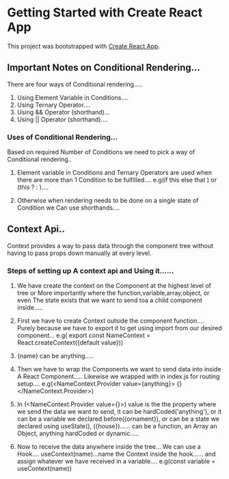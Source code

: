 # Getting Started with Create React App

This project was bootstrapped with [Create React App](https://github.com/facebook/create-react-app).

## Important Notes on Conditional Rendering...

There are four ways of Conditional rendering.....

1. Using Element Variable in Conditions....
2. Using Ternary Operator.... 
3. Using && Operator (shorthand)...
4. Using || Operator (shorthand)....


### Uses of Conditional Rendering...

Based on required Number of Conditions we need to pick a way of Conditional rendering..

1. Element variable in Conditions and Ternary Operators are used when there are more than 1 Condition to be fulfilled.... e.g(if this <btn1> else that <btn2>) or (this ? <btn1> : <btn2>)....

2. Otherwise when rendering needs to be done on a single state of Condition we Can use shorthands....


## Context Api..

Context provides a way to pass data through the component tree without having to pass props down manually at every level.

### Steps of setting up A context api and Using it......


1. We have create the context on the Component at the highest level of tree or More importantly where the function,variable,array,object, or even The  state exists that we want to send toa a child component inside.....

2. First we have to create Context outside the component function....  Purely because we have to export it to get using import from our desired component... 
e.g( export const NameContext = React.createContext({default value}))

3. {name} can be anything.....

4. Then we have to wrap the Components we want to send data into inside A React Component..... Likewise we wrapped <APP> with <BrowserRouter> in index.js for routing setup....
e.g(<NameContext.Provider value={anything}> {<childComponents>} </NameContext.Provider>)

5. In (<NameContext.Provider value={}>) value is the the property where we send the data we want to send, it can be hardCoded('anything'), or it can be a variable we declared before({ornament}), or can be a state we declared using useState(), ({house})...... can be a function, an Array an Object, anything hardCoded or dynamic.....

6. Now to receive the data anywhere inside the tree...  We can use a Hook.... useContext(name)...name the Context inside the hook...... and assign whatever we have received in a variable....
e.g(const variable = useContext(name))








